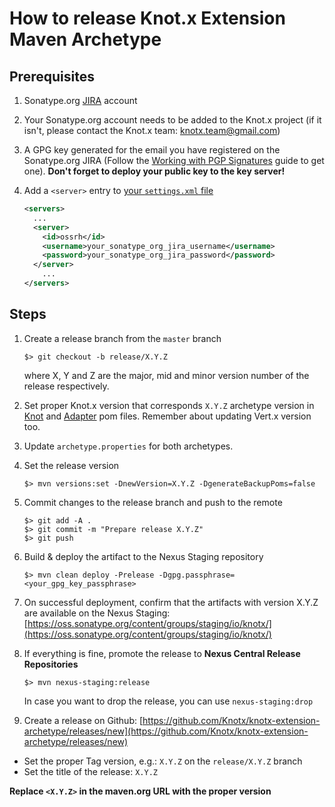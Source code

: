 # How to release Knot.x Extension Maven Archetype

## Prerequisites
1. Sonatype.org [JIRA](https://issues.sonatype.org/secure/Signup!default.jspa) account

2. Your Sonatype.org account needs to be added to the Knot.x project (if it isn't, please contact the Knot.x team: 
[knotx.team@gmail.com](email:knotx.team@gmail.com))

3. A GPG key generated for the email you have registered on the Sonatype.org JIRA 
(Follow the [Working with PGP Signatures](http://central.sonatype.org/pages/working-with-pgp-signatures.html) 
guide to get one). 
**Don't forget to deploy your public key to the key server!** 

4. Add a `<server>` entry to [your `settings.xml` file](https://maven.apache.org/settings.html#Introduction)
   ```xml
   <servers>
     ...
     <server>
       <id>ossrh</id>
       <username>your_sonatype_org_jira_username</username>
       <password>your_sonatype_org_jira_password</password>
     </server>
       ...
   </servers>    
   ```

## Steps

1. Create a release branch from the `master` branch

   ```
   $> git checkout -b release/X.Y.Z
   ```
   where X, Y and Z are the major, mid and minor version number of the release respectively.

2. Set proper Knot.x version that corresponds `X.Y.Z` archetype version in [Knot](https://github.com/Knotx/knotx-extension-archetype/blob/master/knotx-knot-archetype/src/main/resources/archetype-resources/pom.xml)
 and [Adapter](https://github.com/Knotx/knotx-extension-archetype/blob/master/knotx-adapter-archetype/src/main/resources/archetype-resources/pom.xml) pom files.
Remember about updating Vert.x version too.

3. Update `archetype.properties` for both archetypes.

4. Set the release version

   ```
   $> mvn versions:set -DnewVersion=X.Y.Z -DgenerateBackupPoms=false
   ```

5. Commit changes to the release branch and push to the remote

   ```
   $> git add -A .
   $> git commit -m "Prepare release X.Y.Z"
   $> git push
   ```

6. Build & deploy the artifact to the Nexus Staging repository

   ```
   $> mvn clean deploy -Prelease -Dgpg.passphrase=<your_gpg_key_passphrase>
   ```
   
7. On successful deployment, confirm that the artifacts with version X.Y.Z are available on the Nexus Staging:
[https://oss.sonatype.org/content/groups/staging/io/knotx/](https://oss.sonatype.org/content/groups/staging/io/knotx/)

8. If everything is fine, promote the release to **Nexus Central Release Repositories**

   ```
   $> mvn nexus-staging:release
   ```
   
   In case you want to drop the release, you can use `nexus-staging:drop`
   
9. Create a release on Github: [https://github.com/Knotx/knotx-extension-archetype/releases/new](https://github.com/Knotx/knotx-extension-archetype/releases/new)
  - Set the proper Tag version, e.g.: `X.Y.Z` on the `release/X.Y.Z` branch
  - Set the title of the release: `X.Y.Z`

**Replace `<X.Y.Z>` in the maven.org URL with the proper version**